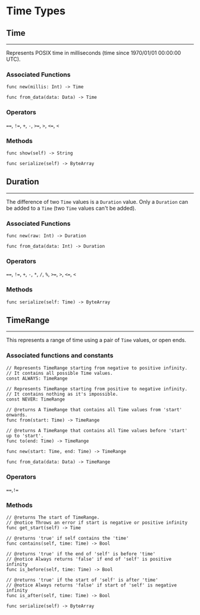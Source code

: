 # Time Types

## Time

---

Represents POSIX time in milliseconds (time since 1970/01/01 00:00:00 UTC).

### Associated Functions

```go, noplaypen
func new(millis: Int) -> Time

func from_data(data: Data) -> Time
```

### Operators

`==`, `!=`, `+`, `-`, `>=`, `>`, `<=`, `<`

### Methods

```rust, noplaypen
func show(self) -> String

func serialize(self) -> ByteArray
```

## Duration

---

The difference of two `Time` values is a `Duration` value. Only a `Duration` can be added to a `Time` (two `Time` values can't be added).

### Associated Functions

```go, noplaypen
func new(raw: Int) -> Duration

func from_data(data: Int) -> Duration
```

### Operators

`==`, `!=`, `+`, `-`, `*`, `/`, `%`, `>=`, `>`, `<=`, `<`

### Methods

```go, noplaypen
func serialize(self: Time) -> ByteArray
```

## TimeRange

---

This represents a range of time using a pair of `Time` values, or open ends.

### Associated functions and constants

```go, noplaypen
// Represents TimeRange starting from negative to positive infinity.
// It contains all possible Time values.
const ALWAYS: TimeRange

// Represents TimeRange starting from positive to negative infinity.
// It contains nothing as it's impossible.
const NEVER: TimeRange

// @returns A TimeRange that contains all Time values from 'start' onwards.
func from(start: Time) -> TimeRange

// @returns A TimeRange that contains all Time values before 'start' up to 'start'.
func to(end: Time) -> TimeRange

func new(start: Time, end: Time) -> TimeRange

func from_data(data: Data) -> TimeRange
```

### Operators

`==`,`!=`

### Methods

```go, noplaypen
// @returns The start of TimeRange.
// @notice Throws an error if start is negative or positive infinity
func get_start(self) -> Time

// @returns 'true' if self contains the 'time'
func contains(self, time: Time) -> Bool

// @returns 'true' if the end of 'self' is before 'time'
// @notice Always returns 'false' if end of 'self' is positive infinity
func is_before(self, time: Time) -> Bool

// @returns 'true' if the start of 'self' is after 'time'
// @notice Always returns 'false' if start of 'self' is negative infinity
func is_after(self, time: Time) -> Bool

func serialize(self) -> ByteArray
```
